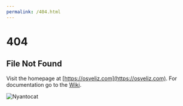 ```yaml
---
permalink: /404.html
---
```

# 404
## File Not Found
Visit the homepage at [https://osveliz.com](https://osveliz.com). For documentation go to the [Wiki](https://github.com/osveliz/numerical-veliz/wiki).

![Nyantocat](https://octodex.github.com/images/nyantocat.gif "Nyan nyan nyan")

